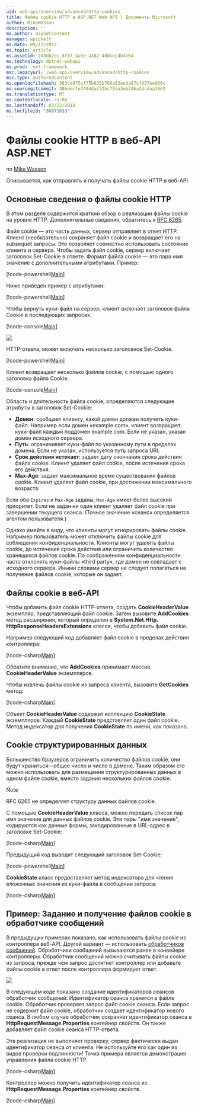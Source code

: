 ```yaml
---
uid: web-api/overview/advanced/http-cookies
title: Файлы cookie HTTP в ASP.NET Web API | Документы Microsoft
author: MikeWasson
description: ''
ms.author: aspnetcontent
manager: wpickett
ms.date: 09/17/2012
ms.topic: article
ms.assetid: 243db2ec-8f67-4a5e-a382-4ddcec4b4164
ms.technology: dotnet-webapi
ms.prod: .net-framework
msc.legacyurl: /web-api/overview/advanced/http-cookies
msc.type: authoredcontent
ms.openlocfilehash: 363ca975cf75b635b766a53eeda87cf957eed60c
ms.sourcegitcommit: 48beecfe749ddac52bc79aa3eb246a2dcdaa1862
ms.translationtype: MT
ms.contentlocale: ru-RU
ms.lasthandoff: 03/22/2018
ms.locfileid: "30071633"
---
```

<a name="http-cookies-in-aspnet-web-api"></a>Файлы cookie HTTP в веб-API ASP.NET
====================
по [Mike Wasson](https://github.com/MikeWasson)

Описывается, как отправлять и получать файлы cookie HTTP в веб-API.

## <a name="background-on-http-cookies"></a>Основные сведения о файлы cookie HTTP

В этом разделе содержится краткий обзор о реализации файлы cookie на уровне HTTP. Дополнительные сведения, обратитесь к [RFC 6265](http://tools.ietf.org/html/rfc6265).

Файл cookie — это часть данных, сервер отправляет в ответ HTTP. Клиент (необязательно) сохраняет файл cookie и возвращает его на subsequet запросы. Это позволяет совместно использовать состояние клиента и сервера. Чтобы задать файл cookie, сервер включает заголовок Set-Cookie в ответе. Формат файла cookie — это пара имя значение с дополнительными атрибутами. Пример:

[!code-powershell[Main](http-cookies/samples/sample1.ps1)]

Ниже приведен пример с атрибутами:

[!code-powershell[Main](http-cookies/samples/sample2.ps1)]

Чтобы вернуть куки-файл на сервер, клиент включает заголовок файла Cookie в последующих запросах.

[!code-console[Main](http-cookies/samples/sample3.cmd)]

![](http-cookies/_static/image1.png)

HTTP-ответа, может включать несколько заголовков Set-Cookie.

[!code-powershell[Main](http-cookies/samples/sample4.ps1)]

Клиент возвращает несколько файлов cookie, с помощью одного заголовка файла Cookie.

[!code-console[Main](http-cookies/samples/sample5.cmd)]

Область и длительность файла cookie, определяются следующие атрибуты в заголовок Set-Cookie:

- **Домен**: сообщает клиенту, какой домен должен получить куки-файл. Например если домен «example.com», клиент возвращает куки-файл каждый поддомен example.com. Если не указан, указан домен исходного сервера.
- **Путь**: ограничивает куки-файл по указанному пути в пределах домена. Если не указан, используется путь запроса URI.
- **Срок действия истекает**: задает дату окончания срока действия файла cookie. Клиент удаляет файл cookie, после истечения срока его действия.
- **Max-Age**: задает максимальное время существования файлов cookie. Клиент удаляет файл cookie, при достижении максимального возраста.

Если оба `Expires` и `Max-Age` заданы, `Max-Age` имеет более высокий приоритет. Если не задан ни один клиент удаляет файл cookie при завершении текущего сеанса. (Точное значение «сеанс» определяется агентом пользователя.)

Однако имейте в виду, что клиенты могут игнорировать файлы cookie. Например пользователь может отключить файлы cookie для соблюдения конфиденциальности. Клиенты могут удалять файлы cookie, до истечения срока действия или ограничить количество хранящихся файлов cookie. По соображениям конфиденциальности часто отклонять куки-файлы «third party», где домен не совпадает с исходного сервера. Иными словами сервер не следует полагаться на получение файлов cookie, которые он задает.

## <a name="cookies-in-web-api"></a>Файлы cookie в веб-API

Чтобы добавить файл cookie HTTP-ответа, создать **CookieHeaderValue** экземпляр, представляющий файл cookie. Затем вызовите **AddCookies** метод расширения, который определен в **System.Net.Http. HttpResponseHeadersExtensions** класса, чтобы добавить файл cookie.

Например следующий код добавляет файл cookie в пределах действия контроллера:

[!code-csharp[Main](http-cookies/samples/sample6.cs)]

Обратите внимание, что **AddCookies** принимает массив **CookieHeaderValue** экземпляров.

Чтобы извлечь файлы cookie из запроса клиента, вызовите **GetCookies** метод:

[!code-csharp[Main](http-cookies/samples/sample7.cs)]

Объект **CookieHeaderValue** содержит коллекцию **CookieState** экземпляров. Каждый **CookieState** представляет один файл cookie. Метод индексатор для получения **CookieState** по имени, как показано.

## <a name="structured-cookie-data"></a>Cookie структурированных данных

Большинство браузеров ограничить количество файлов cookie, они будут храниться&#8212;общее число и число в домене. Таким образом его можно использовать для размещения структурированных данных в одном файле cookie, вместо задания нескольких файлов cookie.

> [!NOTE]
> RFC 6265 не определяет структуру данных файлов cookie.


С помощью **CookieHeaderValue** класса, можно передать список пар имя значение для данных файлов cookie. Эти пары "имя значение", кодируются как данные формы, закодированные в URL-адрес в заголовке Set-Cookie:

[!code-csharp[Main](http-cookies/samples/sample8.cs)]

Предыдущий код выводит следующий заголовок Set-Cookie:

[!code-powershell[Main](http-cookies/samples/sample9.ps1)]

**CookieState** класс предоставляет метод индексатора для чтения вложенные значения из куки-файла в сообщении запроса:

[!code-csharp[Main](http-cookies/samples/sample10.cs)]

## <a name="example-set-and-retrieve-cookies-in-a-message-handler"></a>Пример: Задание и получение файлов cookie в обработчике сообщений

В предыдущих примерах показано, как использовать файлы cookie из контроллера веб-API. Другой вариант — использовать [обработчиков сообщений](http-message-handlers.md). Обработчики сообщений вызываются ранее в конвейере контроллеры. Обработчик сообщений можно считывать файлы cookie из запроса, прежде чем запрос достигнет контроллер или добавьте файлы cookie в ответ после контроллера формирует ответ.

![](http-cookies/_static/image2.png)

В следующем коде показано создание идентификаторов сеансов обработчик сообщений. Идентификатор сеанса хранится в файле cookie. Обработчик проверяет запрос файл cookie сеанса. Если запрос не содержит файл cookie, обработчик создает идентификатор нового сеанса. В любом случае обработчик сохраняет идентификатор сеанса в **HttpRequestMessage.Properties** контейнер свойств. Он также добавляет файл cookie сеанса HTTP-ответа.

Эта реализация не выполняет проверку, сервер фактически выдан идентификатор сеанса от клиента. Не используйте его как один из видов проверки подлинности! Точка примера является демонстрация управления файла cookie HTTP.

[!code-csharp[Main](http-cookies/samples/sample11.cs)]

Контроллер можно получить идентификатор сеанса из **HttpRequestMessage.Properties** контейнер свойств.

[!code-csharp[Main](http-cookies/samples/sample12.cs)]
